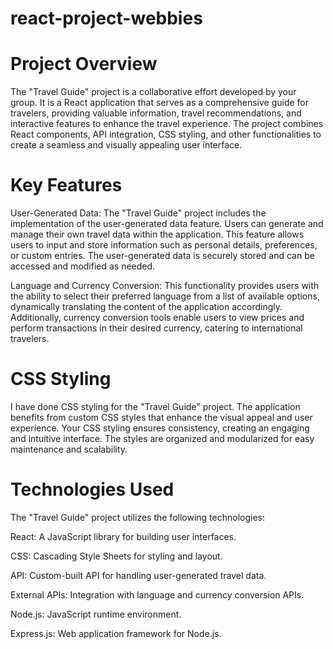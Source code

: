 # react-project-webbies

# Project Overview
The "Travel Guide" project is a collaborative effort developed by your group. It is a React application that serves as a comprehensive guide for travelers, providing valuable information, travel recommendations, and interactive features to enhance the travel experience. The project combines React components, API integration, CSS styling, and other functionalities to create a seamless and visually appealing user interface.

# Key Features
User-Generated Data:
The "Travel Guide" project includes the implementation of the user-generated data feature. Users can generate and manage their own travel data within the application. This feature allows users to input and store information such as personal details, preferences, or custom entries. The user-generated data is securely stored and can be accessed and modified as needed.

Language and Currency Conversion:
This functionality provides users with the ability to select their preferred language from a list of available options, dynamically translating the content of the application accordingly. Additionally, currency conversion tools enable users to view prices and perform transactions in their desired currency, catering to international travelers.

# CSS Styling
I have done CSS styling for the "Travel Guide" project. The application benefits from custom CSS styles that enhance the visual appeal and user experience. Your CSS styling ensures consistency, creating an engaging and intuitive interface. The styles are organized and modularized for easy maintenance and scalability.

# Technologies Used
The "Travel Guide" project utilizes the following technologies:

React: A JavaScript library for building user interfaces.

CSS: Cascading Style Sheets for styling and layout.

API: Custom-built API for handling user-generated travel data.

External APIs: Integration with language and currency conversion APIs.

Node.js: JavaScript runtime environment.

Express.js: Web application framework for Node.js.
